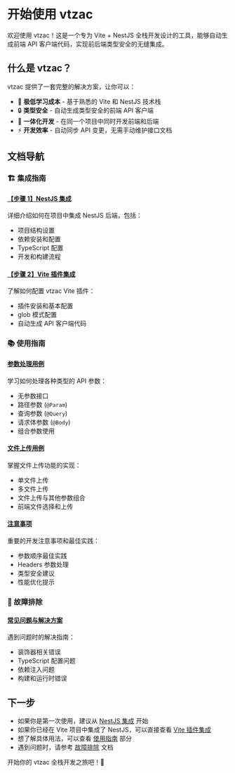 # 开始使用 vtzac

欢迎使用 vtzac！这是一个专为 Vite + NestJS 全栈开发设计的工具，能够自动生成前端 API 客户端代码，实现前后端类型安全的无缝集成。

## 什么是 vtzac？

vtzac 提供了一套完整的解决方案，让你可以：

- 🚀 **极低学习成本** - 基于熟悉的 Vite 和 NestJS 技术栈
- 🔒 **类型安全** - 自动生成类型安全的前端 API 客户端
- 🎯 **一体化开发** - 在同一个项目中同时开发前端和后端
- ⚡ **开发效率** - 自动同步 API 变更，无需手动维护接口文档

## 文档导航

### 🏗️ 集成指南

#### [【步骤 1】NestJS 集成](/zh/nestjs-integration)

详细介绍如何在项目中集成 NestJS 后端，包括：

- 项目结构设置
- 依赖安装和配置
- TypeScript 配置
- 开发和构建流程

#### [【步骤 2】Vite 插件集成](/zh/vite-plugin-integration)

了解如何配置 vtzac Vite 插件：

- 插件安装和基本配置
- glob 模式配置
- 自动生成 API 客户端代码

### 📚 使用指南

#### [参数处理用例](/zh/guide/params-usage)

学习如何处理各种类型的 API 参数：

- 无参数接口
- 路径参数 (`@Param`)
- 查询参数 (`@Query`)
- 请求体参数 (`@Body`)
- 组合参数使用

#### [文件上传用例](/zh/guide/file-upload-usage)

掌握文件上传功能的实现：

- 单文件上传
- 多文件上传
- 文件上传与其他参数组合
- 前端文件选择和上传

#### [注意事项](/zh/guide/notes)

重要的开发注意事项和最佳实践：

- 参数顺序最佳实践
- Headers 参数处理
- 类型安全建议
- 性能优化提示

### 🔧 故障排除

#### [常见问题与解决方案](/zh/troubleshooting)

遇到问题时的解决指南：

- 装饰器相关错误
- TypeScript 配置问题
- 依赖注入问题
- 构建和运行时错误

## 下一步

- 如果你是第一次使用，建议从 [NestJS 集成](/zh/nestjs-integration) 开始
- 如果你已经在 Vite 项目中集成了 NestJS，可以直接查看 [Vite 插件集成](/zh/vite-plugin-integration)
- 想了解具体用法，可以查看 [使用指南](/zh/guide/params-usage) 部分
- 遇到问题时，请参考 [故障排除](/zh/troubleshooting) 文档

开始你的 vtzac 全栈开发之旅吧！🎉
